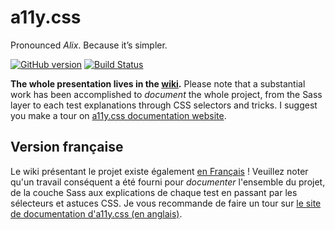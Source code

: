 a11y.css
========

Pronounced *Alix*. Because it’s simpler.

[![GitHub version](https://badge.fury.io/gh/ffoodd%2Fa11y.css.svg)](https://badge.fury.io/gh/ffoodd%2Fa11y.css)
[![Build Status](https://travis-ci.org/ffoodd/a11y.css.svg?branch=master)](https://travis-ci.org/ffoodd/a11y.css)

**The whole presentation lives in the [wiki](https://github.com/ffoodd/a11y.css/wiki).**
Please note that a substantial work has been accomplished to *document* the whole project, from the Sass layer to each test explanations through CSS selectors and tricks. I suggest you make a tour on [a11y.css documentation website](https://ffoodd.github.io/a11y.css/).

## Version française
Le wiki présentant le projet existe également [en Français](https://github.com/ffoodd/a11y.css/wiki/Introduction) !
Veuillez noter qu'un travail conséquent a été fourni pour *documenter* l'ensemble du projet, de la couche Sass aux explications de chaque test en passant par les sélecteurs et astuces CSS. Je vous recommande de faire un tour sur [le site de documentation d'a11y.css (en anglais)](https://ffoodd.github.io/a11y.css/).
